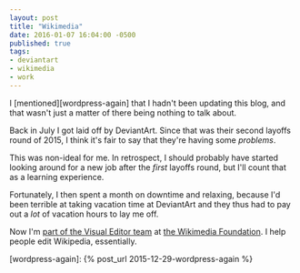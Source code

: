 ```yaml
---
layout: post
title: "Wikimedia"
date: 2016-01-07 16:04:00 -0500
published: true
tags:
- deviantart
- wikimedia
- work
---
```

I [mentioned][wordpress-again] that I hadn't been updating this blog, and that wasn't just a matter of there being nothing to talk about.

Back in July I got laid off by DeviantArt. Since that was their second layoffs round of 2015, I think it's fair to say that they're having some _problems_.

This was non-ideal for me. In retrospect, I should probably have started looking around for a new job after the _first_ layoffs round, but I'll count that as a learning experience.

Fortunately, I then spent a month on downtime and relaxing, because I'd been terrible at taking vacation time at DeviantArt and they thus had to pay out a _lot_ of vacation hours to lay me off.

Now I'm [part of the Visual Editor team](https://wikimediafoundation.org/wiki/Staff_and_contractors#VisualEditor) at [the Wikimedia Foundation](https://wikimediafoundation.org/wiki/Home). I help people edit Wikipedia, essentially.

[wordpress-again]: {% post_url 2015-12-29-wordpress-again %}